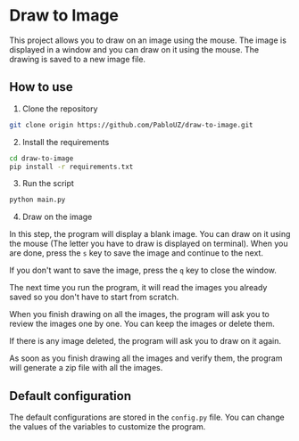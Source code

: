 # Draw to Image

This project allows you to draw on an image using the mouse. The image is displayed in a window and you can draw on it using the mouse. The drawing is saved to a new image file.

## How to use

1. Clone the repository

```bash
git clone origin https://github.com/PabloUZ/draw-to-image.git
```

2. Install the requirements

```bash
cd draw-to-image
pip install -r requirements.txt
```

3. Run the script

```bash
python main.py
```

4. Draw on the image

In this step, the program will display a blank image. You can draw on it using the mouse (The letter you have to draw is displayed on terminal). When you are done, press the `s` key to save the image and continue to the next.

If you don't want to save the image, press the `q` key to close the window.

The next time you run the program, it will read the images you already saved so you don't have to start from scratch.

When you finish drawing on all the images, the program will ask you to review the images one by one. You can keep the images or delete them.

If there is any image deleted, the program will ask you to draw on it again.

As soon as you finish drawing all the images and verify them, the program will generate a zip file with all the images.

## Default configuration

The default configurations are stored in the `config.py` file. You can change the values of the variables to customize the program.